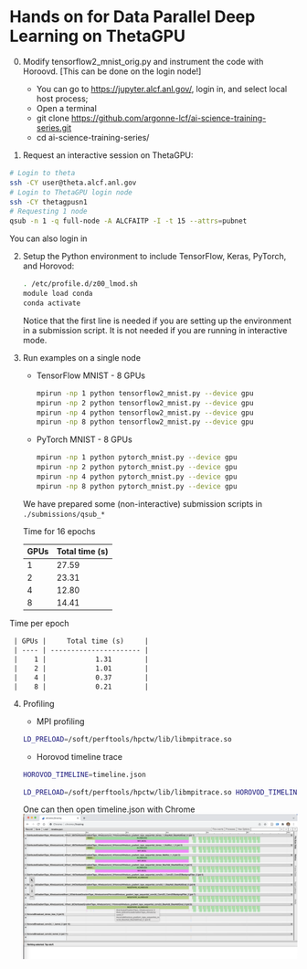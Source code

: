 # Hands on for Data Parallel Deep Learning on ThetaGPU

0. Modify tensorflow2_mnist_orig.py and instrument the code with Horoovd. [This can be done on the login node!]
    * You can go to https://jupyter.alcf.anl.gov/, login in, and select local host process; 
    * Open a terminal
    * git clone https://github.com/argonne-lcf/ai-science-training-series.git
    * cd ai-science-training-series/

1. Request an interactive session on ThetaGPU:
```bash
# Login to theta
ssh -CY user@theta.alcf.anl.gov
# Login to ThetaGPU login node
ssh -CY thetagpusn1 
# Requesting 1 node  
qsub -n 1 -q full-node -A ALCFAITP -I -t 15 --attrs=pubnet
```

You can also login in 

2. Setup the Python environment to include TensorFlow, Keras, PyTorch, and Horovod:
   ```bash
   . /etc/profile.d/z00_lmod.sh
   module load conda
   conda activate
   ```
   Notice that the first line is needed if you are setting up the environment in a submission script. It is not needed if you are running in interactive mode. 
   
3. Run examples on a single node
   -  TensorFlow MNIST - 8 GPUs
      ```bash
      mpirun -np 1 python tensorflow2_mnist.py --device gpu
      mpirun -np 2 python tensorflow2_mnist.py --device gpu
      mpirun -np 4 python tensorflow2_mnist.py --device gpu
      mpirun -np 8 python tensorflow2_mnist.py --device gpu
      ```
     
   - PyTorch MNIST - 8 GPUs
     ```bash
     mpirun -np 1 python pytorch_mnist.py --device gpu
     mpirun -np 2 python pytorch_mnist.py --device gpu
     mpirun -np 4 python pytorch_mnist.py --device gpu
     mpirun -np 8 python pytorch_mnist.py --device gpu
     ```
  
   We have prepared some (non-interactive) submission scripts in `./submissions/qsub_*`
   
   
   Time for 16 epochs 
   
   | GPUs |     Total time (s)     |  
   | ---- | ---------------------- |
   |    1 |            27.59       |
   |    2 |            23.31       |
   |    4 |            12.80       |
   |    8 |            14.41       |

Time per epoch

     | GPUs |     Total time (s)     |  
     | ---- | ---------------------- |
     |    1 |            1.31        |
     |    2 |            1.01        |
     |    4 |            0.37        |
     |    8 |            0.21        |


4. Profiling

   * MPI profiling
   ```bash
   LD_PRELOAD=/soft/perftools/hpctw/lib/libmpitrace.so
   ```

   * Horovod timeline trace
   ```bash
   HOROVOD_TIMELINE=timeline.json 
   ```
  
   ```bash
   LD_PRELOAD=/soft/perftools/hpctw/lib/libmpitrace.so HOROVOD_TIMELINE=timeline.json mpirun -np 8 python pytorch_mnist.py 
   ```

   One can then open timeline.json with Chrome 
   ![acc](./images/timeline.png)

